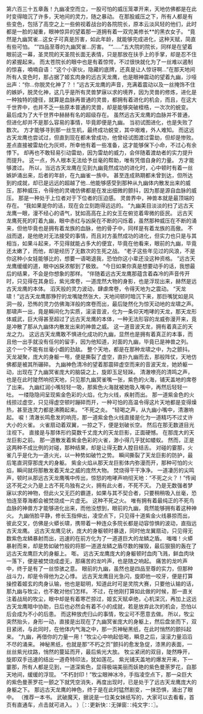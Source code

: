 第六百三十五章轰！九幽凌空而立，一股可怕的威压笼罩开来，天地仿佛都是在此时变得暗沉了许多，天地间的灵力，随之暴动。
在那股威压之下，所有人都是有些变色，包括了高空之上一些俯视着战台的各院院长，原本云淡风轻的他们，此时都是一脸的凝重，眼神惊异的望着那一道拥有着一双完美修长**的黑衣女子。
“竟然是九幽冥雀...这女子可真是厉害，如此年龄，就能够完成进化，这种天赋，简直有些可怕。
”“四品至尊的九幽冥雀...厉害。
”“......”五大院的院长，同样是在望着眼前这一幕，圣灵院的天圣院长面无表情，只是那放在扶手上的手掌，却是忍不住的紧握起来。
而太苍院长的眼中也是有着惊愕，不过很快就化为了一丝难以遏制的惊喜，喃喃自语：“这个小家伙，隐藏的底牌，还真是让人惊讶啊...”在那天地间所有人变色时，那占据了姬玄肉身的远古天龙鹰，也是眼神震动的望着九幽，沙哑出声：“你...你脱灵化神了？！”远古天龙鹰的声音，充满着震动以及一丝掩饰不住的嫉妒，脱灵化神，这几乎是所有灵兽梦寐以求的境界，因为灵兽的修炼，进化是一种独特的捷径，就算是血脉再普通的灵兽，都拥有着进化的机会，而且，在这大千世界中，也并不乏一些原本普通的灵兽，却是能够突破桎梏，一次次的蜕变。
最后成为了大千世界中赫赫有名的超级存在。
虽然远古天龙鹰的血脉并不普通，但进化却并不是那么容易的事情，毕竟即便是九幽。
当初试图进化，也是失败了数次。
方才能够寻到那一丝生机，最终成功蜕变，其中艰难，外人难知。
而这远古天龙鹰也尝试过，但直到现在都未曾成功，他曾经试图渡过雷劫，但却是惨败。
差点直接被雷劫化为灰烬，所幸他有着一些准备，这才能够保下小命，不过心有余悸下。
却再也不敢轻易引动雷劫，因为雷劫的威力，会伴随着渡劫者的实力提升而提升。
这一点，外人根本无法给予丝毫的帮助，唯有凭借自身的力量。
方才能够渡过。
所以，当远古天龙鹰在见到九幽竟然成功的进化时，心中顿时有着一丝嫉妒涌出来，后者的年龄，在九幽雀一族中。
甚至连成熟期都未曾到达，但所达到的成就，却已是远远的超越了他...他能够感受到那种从九幽体内散发出来的威压，那种威压，令得他的灵魂仿佛都是在发出细微的颤抖，因为那是源自血脉的威压。
那是一种处于上位者对于下位者的压迫感。
灵兽界中，神兽本就是最顶端的存在。
“我如果是你的话，现在会立刻跑得远远的。
”九幽美目淡淡的扫了远古天龙鹰一眼，漫不经心的语气，犹如高高在上的女王在俯览着卑微的臣民。
远古天龙鹰死死的盯着九幽，眼中赤红与凶戾在不断的闪烁着，虽然那种威压在不断的涌来，但他毕竟也是拥有着龙族的血脉，他的骨子中，同样是有着龙族的高傲。
不战而退，是他绝对无法接受的事情，而且对方虽然成功的进化，但实力也只是与其相当，如果斗起来，不见得就能占多大的便宜，毕竟在他看来，眼前的九幽，毕竟还太嫩了，而他，却是经历了无数次的生死之战。
“老子这些年见过的风浪，不是你这种小女娃能够比的，想要一语喝退我，恐怕你这小辈还没这种资格。
”远古天龙鹰缓缓的道，眼中凶戾浓郁到了极致。
“今日如果你真是想要动手的话，我想最后的结果，不会是你想象的那样。
”伴随着远古天龙鹰那蕴含着森冷的声音传开时，只见得在其身后，紫光席卷，一道庞然大物的身影，也是浮现出来，赫然是远古天龙鹰的本体。
滔天般的灵力波动，肆虐席卷，令得天地为之震动。
“天龙啸！”远古天龙鹰那狰狞的龙嘴陡然张大，天地间顿时暗沉下来，那巨嘴犹如是风洞一般，恐怖的灵力仿佛海洋般的席卷而出，最后陡然化为惊天动地的龙啸之声。
那啸声一出，竟是瞬间化为实质，滚滚音波，化为一条仰天咆哮的天龙，那天龙形体威武，巨大得甚至超过了远古天龙鹰的本体，一种无法形容的龙威弥漫开来，竟是冲散了那从九幽体内散发出来的神兽之威。
这一道音波天龙，拥有着真正的天龙之力。
这远古天龙鹰敢不惧进化成功的九幽，显然也是拥有着真正的本事，而且他一出手就没有任何的留手，因为他知道，对面的九幽，毕竟已是神兽之列。
这个一个不能有丝毫小觑的劲敌。
整个天地，都是在那种龙啸之中，为之颤抖。
天龙凝聚，庞大的身躯一甩，便是撕裂了虚空，直扑九幽而去，那般阵仗，天地仿佛都是被其所碾碎。
九幽神色清冷的望着那震碎虚空而来的音波天龙，她娇躯一动，出现在了九幽冥雀庞大的脑袋之上，旋即玉足轻跺。
清澈嘹亮的清鸣之声，也是在此时陡然响彻天地，只见那九幽冥雀嘴一张，紫色的火海，铺天盖地的席卷了出来。
九幽红润小嘴轻轻一吸，那紫色火海就被她吸入嘴中，再然后轻轻一吐。
一缕隐隐间呈现紫金色彩的火焰，化为火线，疾射而出。
那一道紫金色的火线掠过虚空，只见得虚空顿时蹦碎而开，一种可怕的高温令得这片天地都是变得燥热，甚至连灵力都是沸腾起来。
“不死之炎。
”轻喝之声，从九幽小嘴中，清澈响起。
唳！清澈长鸣愈发的响亮，那一道紫金色火线直接是化为一道精巧不过丈许大小的火雀。
火雀扇动着双翼，一掠之下，便是划破长空。
然后在那无数道目光注视下。
直接是与那体形约莫数千丈庞大的天龙巨影，正面硬憾。
在那庞大的天龙巨影之前。
那一道散发着紫金色彩的火雀，渺小得几乎犹如蝼蚁。
然而，正是这两种不成比例的对碰，那种结果，却是让得无数人膛目结舌。
对碰的霎那，火雀几乎是化为一道火光，以一种势如破竹之势。
瞬间撕裂了天龙巨影的防护，最后笔直洞穿那庞大的身躯。
紫金火焰从那天龙巨影体内弥漫而开，那种可怕的火焰，瞬间就将那散发着天龙之威的庞然大物。
焚烧得干干净净。
一道凄厉的尖鸣声，顿时从那远古天龙鹰嘴中传出，惊怒的咆哮声响彻天地：“不死之火？！”传闻这不死之火乃是上古不死鸟独有之火，拥有此火者，不死不灭。
乃是无数强者梦寐以求的神物，但此火又无匹的霸道，如果与其不契合者，只要稍稍吸入丝毫，恐怕连至尊海都会被焚烧成一片虚无。
这种不死之火。
唯有拥有着最纯正的不死鸟血脉的神兽方才能够进化出来，而他没想到，眼前的九幽，竟然能够拥有着这种神火。
九幽俏脸平静，修长玉指伸出，凌空点下，只见得十道紫金火线暴掠而出，彼此交叉，仿佛是火蟒长啸，携带着一种连众多院长都是动容惊惧的波动，直指远古天龙鹰。
远古天龙鹰见状，庞大的身躯顿时暴退，同时他龙翼扇动，只见得无数紫色龙鳞暴射而出，迅速的在前方化为了一道道巨大的龙鳞之盾。
嗤嗤！火蟒暴射而来，却是势如破竹般的将那一道道龙鳞之盾尽数的摧毁，最后狠狠的轰在了远古天龙鹰巨大的身躯上。
嘭。
远古天龙鹰庞大的身躯顿时血肉飞溅，鲜血肉块一落下，便是被焚烧成虚无，那痛苦的龙吟声，也是随之响起。
痛苦的龙吟声中，终于是有了一丝惊骇之意。
眼前的九幽，虽然也是四品至尊的实力，但那种战斗力，却是令得他为之心悸。
远古天龙鹰目光急闪，旋即他一咬牙，便是打算操控着姬玄的肉身认输，他也是聪明，知道此时可是灵院大赛，只要他认输的话，那九幽与牧尘，也不敢对他们怎样。
不过，在他刚打算如此做的时候，那一直关注着战局的牧尘，眼中却是有着寒芒掠过，姬玄天赋卓绝，心机深沉，再加上这远古天龙鹰暗中协助，日后也必然会有着不小的成就，若是放弃此次的机会，恐怕以后会成为不小的后患。
而这种放虎归山的事情，牧尘可不愿意去做。
所以，牧尘突然抬头，身形一动，直接是出现在了九幽冥雀庞大的身躯上，然后盘坐而下，双目紧闭，与此同时，在他体内气海之中，那一页神秘黑纸，在此时悄然的颤抖起来。
“九幽，再借你的力量一用！”牧尘心中响起低喝，瞬息之后，滚滚力量滔滔不尽的涌来。
神秘黑纸，也就是那“不朽之页”颤抖的愈发急促，漆黑的表面，一丝丝紫光纹路，悄然的蔓延而开，最后紫光大放。
牧尘紧闭的双目，陡然睁开，旋即双手迅速的结出一道奇特印法，犹如莲花。
紫光铺天盖地的爆发开来，下一霎那，所有人都是见到，一道深紫色，显得极端美丽而妖艳的紫色曼荼罗花，自那天地间，缓缓的浮现。
“不朽封印！”牧尘眼神冰冷，手指凌空点下，那一朵巨大的紫色曼荼罗花一颤之下就凭空消失，再度出现时，已是处于了远古天龙鹰庞大的身躯之下。
那远古天龙鹰的神色，终于是在此时猛然剧变，一抹恐惧，涌出了眼中。
（推荐一本书。
武破魔天，据说是一位美女妹纸写的，大家可以去看看，首页有直通车，点击就可进入。
）〖∷更新快∷无弹窗∷纯文字∷〗。
